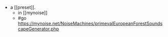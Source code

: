 - a [[preset]].
  - in [[mynoise]]
  - #go https://mynoise.net/NoiseMachines/primevalEuropeanForestSoundscapeGenerator.php